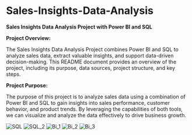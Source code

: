 # Sales-Insights-Data-Analysis

**Sales Insights Data Analysis Project with Power BI and SQL**

**Project Overview:**

The Sales Insights Data Analysis Project combines Power BI and SQL to analyze sales data, extract valuable insights, and support data-driven decision-making. This README document provides an overview of the project, including its purpose, data sources, project structure, and key steps.

**Project Purpose:**

The purpose of this project is to analyze sales data using a combination of Power BI and SQL to gain insights into sales performance, customer behavior, and product trends. By leveraging the capabilities of both tools, we can visualize and analyze the data effectively to drive business growth.

![SQL](https://github.com/SwapnilRajguru/Sales-Insights-Data-Analysis/assets/114178229/5cf0efc0-4e74-4c68-91b8-a47222173d4c)
![SQL_2](https://github.com/SwapnilRajguru/Sales-Insights-Data-Analysis/assets/114178229/ca65797e-31ae-4967-8ed2-ded96df9459d)
![Bi_1](https://github.com/SwapnilRajguru/Sales-Insights-Data-Analysis/assets/114178229/b40fa406-e065-4a9f-baab-89b64045c53c)
![Bi_2](https://github.com/SwapnilRajguru/Sales-Insights-Data-Analysis/assets/114178229/85272fd5-beac-4013-b9bc-6c3cb3f561cb)
![Bi_3](https://github.com/SwapnilRajguru/Sales-Insights-Data-Analysis/assets/114178229/46ef0c55-77b2-46cc-95f8-2d5071cd8693)
